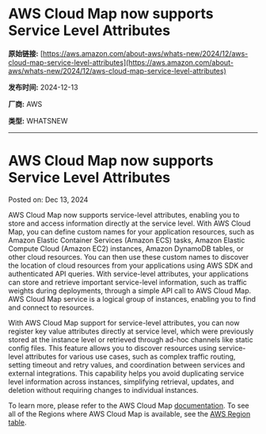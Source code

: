# AWS Cloud Map now supports Service Level Attributes

**原始链接:** [https://aws.amazon.com/about-aws/whats-new/2024/12/aws-cloud-map-service-level-attributes](https://aws.amazon.com/about-aws/whats-new/2024/12/aws-cloud-map-service-level-attributes)

**发布时间:** 2024-12-13

**厂商:** AWS

**类型:** WHATSNEW

---
# AWS Cloud Map now supports Service Level Attributes

Posted on: Dec 13, 2024 

AWS Cloud Map now supports service-level attributes, enabling you to store and access information directly at the service level. With AWS Cloud Map, you can define custom names for your application resources, such as Amazon Elastic Container Services (Amazon ECS) tasks, Amazon Elastic Compute Cloud (Amazon EC2) instances, Amazon DynamoDB tables, or other cloud resources. You can then use these custom names to discover the location of cloud resources from your applications using AWS SDK and authenticated API queries. With service-level attributes, your applications can store and retrieve important service-level information, such as traffic weights during deployments, through a simple API call to AWS Cloud Map. AWS Cloud Map service is a logical group of instances, enabling you to find and connect to resources.  
  
With AWS Cloud Map support for service-level attributes, you can now register key value attributes directly at service level, which were previously stored at the instance level or retrieved through ad-hoc channels like static config files. This feature allows you to discover resources using service-level attributes for various use cases, such as complex traffic routing, setting timeout and retry values, and coordination between services and external integrations. This capability helps you avoid duplicating service level information across instances, simplifying retrieval, updates, and deletion without requiring changes to individual instances.  
  
To learn more, please refer to the AWS Cloud Map [documentation](https://docs.aws.amazon.com/cloud-map/latest/dg/working-with-services.html). To see all of the Regions where AWS Cloud Map is available, see the [AWS Region table](https://aws.amazon.com/about-aws/global-infrastructure/regional-product-services/).
